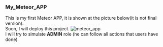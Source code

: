 ### My_Meteor_APP
This is my first Meteor APP, it is shown at the picture below(it is not final version).<br>
Soon, I will deploy this project.
![meteor_app](https://user-images.githubusercontent.com/39721136/46163529-1babea80-c294-11e8-89e6-3ca2694ff9b3.JPG)
<br>
I will try to simulate **ADMIN** role (he can follow all actions that users have done)
